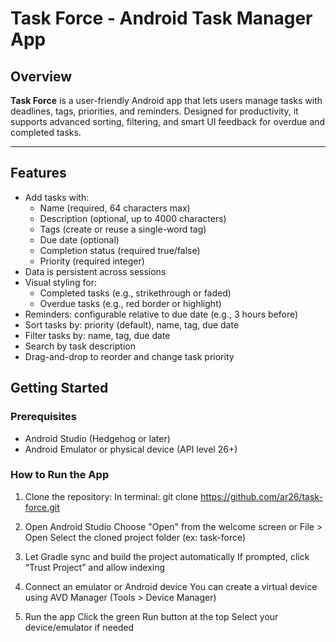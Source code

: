 # Task Force - Android Task Manager App

## Overview

**Task Force** is a user-friendly Android app that lets users manage tasks with deadlines, tags, priorities, and reminders. 
Designed for productivity, it supports advanced sorting, filtering, and smart UI feedback for overdue and completed tasks.

---

## Features
- Add tasks with:
  - Name (required, 64 characters max)
  - Description (optional, up to 4000 characters)
  - Tags (create or reuse a single-word tag)
  - Due date (optional)
  - Completion status (required true/false)
  - Priority (required integer)
- Data is persistent across sessions
- Visual styling for:
  - Completed tasks (e.g., strikethrough or faded)
  - Overdue tasks (e.g., red border or highlight)
- Reminders: configurable relative to due date (e.g., 3 hours before)
- Sort tasks by: priority (default), name, tag, due date
- Filter tasks by: name, tag, due date
- Search by task description
- Drag-and-drop to reorder and change task priority


## Getting Started

### Prerequisites

- Android Studio (Hedgehog or later)
- Android Emulator or physical device (API level 26+)

### How to Run the App

1. Clone the repository:
In terminal: 
git clone https://github.com/ar26/task-force.git

2. Open Android Studio
Choose "Open" from the welcome screen or File > Open
Select the cloned project folder (ex: task-force)

3. Let Gradle sync and build the project automatically
If prompted, click “Trust Project” and allow indexing

4. Connect an emulator or Android device
You can create a virtual device using AVD Manager (Tools > Device Manager)

5. Run the app
Click the green Run button at the top
Select your device/emulator if needed


